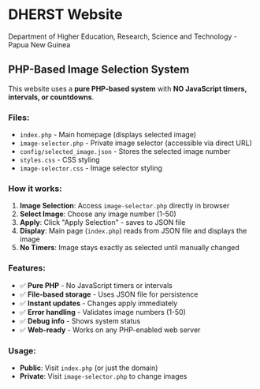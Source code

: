 # DHERST Website

Department of Higher Education, Research, Science and Technology - Papua New Guinea

## PHP-Based Image Selection System

This website uses a **pure PHP-based system** with **NO JavaScript timers, intervals, or countdowns**.

### Files:
- `index.php` - Main homepage (displays selected image)
- `image-selector.php` - Private image selector (accessible via direct URL)
- `config/selected_image.json` - Stores the selected image number
- `styles.css` - CSS styling
- `image-selector.css` - Image selector styling

### How it works:
1. **Image Selection**: Access `image-selector.php` directly in browser
2. **Select Image**: Choose any image number (1-50)
3. **Apply**: Click "Apply Selection" - saves to JSON file
4. **Display**: Main page (`index.php`) reads from JSON file and displays the image
5. **No Timers**: Image stays exactly as selected until manually changed

### Features:
- ✅ **Pure PHP** - No JavaScript timers or intervals
- ✅ **File-based storage** - Uses JSON file for persistence
- ✅ **Instant updates** - Changes apply immediately
- ✅ **Error handling** - Validates image numbers (1-50)
- ✅ **Debug info** - Shows system status
- ✅ **Web-ready** - Works on any PHP-enabled web server

### Usage:
- **Public**: Visit `index.php` (or just the domain)
- **Private**: Visit `image-selector.php` to change images
